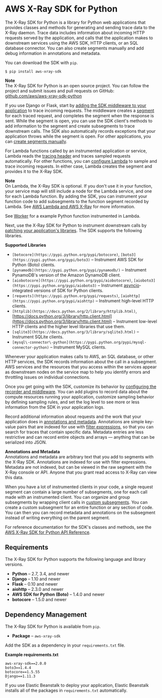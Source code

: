 # AWS X\-Ray SDK for Python<a name="xray-sdk-python"></a>

The X\-Ray SDK for Python is a library for Python web applications that provides classes and methods for generating and sending trace data to the X\-Ray daemon\. Trace data includes information about incoming HTTP requests served by the application, and calls that the application makes to downstream services using the AWS SDK, HTTP clients, or an SQL database connector\. You can also create segments manually and add debug information in annotations and metadata\.

You can download the SDK with `pip`\.

```
$ pip install aws-xray-sdk
```

**Note**  
The X\-Ray SDK for Python is an open source project\. You can follow the project and submit issues and pull requests on GitHub: [github\.com/aws/aws\-xray\-sdk\-python](https://github.com/aws/aws-xray-sdk-python)

If you use Django or Flask, start by [adding the SDK middleware to your application](xray-sdk-python-middleware.md) to trace incoming requests\. The middleware creates a [segment](xray-concepts.md#xray-concepts-segments) for each traced request, and completes the segment when the response is sent\. While the segment is open, you can use the SDK client's methods to add information to the segment and create subsegments to trace downstream calls\. The SDK also automatically records exceptions that your application throws while the segment is open\. For other applications, you can [create segments manually](xray-sdk-python-middleware.md#xray-sdk-python-middleware-manual)\.

For Lambda functions called by an instrumented application or service, Lambda reads the [tracing header](xray-concepts.md#xray-concepts-tracingheader) and traces sampled requests automatically\. For other functions, you can [configure Lambda](xray-services-lambda.md) to sample and trace incoming requests\. In either case, Lambda creates the segment and provides it to the X\-Ray SDK\.

**Note**  
On Lambda, the X\-Ray SDK is optional\. If you don't use it in your function, your service map will still include a node for the Lambda service, and one for each Lambda function\. By adding the SDK, you can instrument your function code to add subsegments to the function segment recorded by Lambda\. See [AWS Lambda and AWS X\-Ray](xray-services-lambda.md) for more information\.

See [Worker](scorekeep-lambda.md#scorekeep-lambda-worker) for a example Python function instrumented in Lambda\.

Next, use the X\-Ray SDK for Python to instrument downstream calls by [patching your application's libraries](xray-sdk-python-patching.md)\. The SDK supports the following libraries\.

**Supported Libraries**
+ `[botocore](https://pypi.python.org/pypi/botocore)`, `[boto3](https://pypi.python.org/pypi/boto3)` – Instrument AWS SDK for Python \(Boto\) clients\.
+ `[pynamodb](https://pypi.python.org/pypi/pynamodb/)` – Instrument PynamoDB's version of the Amazon DynamoDB client\.
+ `[aiobotocore](https://pypi.python.org/pypi/aiobotocore)`, `[aioboto3](https://pypi.python.org/pypi/aioboto3)` – Instrument [asyncio](https://docs.python.org/3/library/asyncio.html)\-integrated versions of SDK for Python clients\.
+ `[requests](https://pypi.python.org/pypi/requests)`, `[aiohttp](https://pypi.python.org/pypi/aiohttp)` – Instrument high\-level HTTP clients\.
+ `[httplib](https://docs.python.org/2/library/httplib.html)`, [https://docs.python.org/3/library/http.client.html](https://docs.python.org/3/library/http.client.html) – Instrument low\-level HTTP clients and the higher level libraries that use them\.
+ `[sqlite3](https://docs.python.org/3/library/sqlite3.html)` – Instrument SQLite clients\.
+ `[mysql\-connector\-python](https://pypi.python.org/pypi/mysql-connector-python)` – Instrument MySQL clients\.

Whenever your application makes calls to AWS, an SQL database, or other HTTP services, the SDK records information about the call in a subsegment\. AWS services and the resources that you access within the services appear as downstream nodes on the service map to help you identify errors and throttling issues on individual connections\.

Once you get going with the SDK, customize its behavior by [configuring the recorder and middleware](xray-sdk-python-configuration.md)\. You can add plugins to record data about the compute resources running your application, customize sampling behavior by defining sampling rules, and set the log level to see more or less information from the SDK in your application logs\.

Record additional information about requests and the work that your application does in [annotations and metadata](xray-sdk-python-segment.md)\. Annotations are simple key\-value pairs that are indexed for use with [filter expressions](xray-console-filters.md), so that you can search for traces that contain specific data\. Metadata entries are less restrictive and can record entire objects and arrays — anything that can be serialized into JSON\.

**Annotations and Metadata**  
Annotations and metadata are arbitrary text that you add to segments with the X\-Ray SDK\. Annotations are indexed for use with filter expressions\. Metadata are not indexed, but can be viewed in the raw segment with the X\-Ray console or API\. Anyone that you grant read access to X\-Ray can view this data\.

When you have a lot of instrumented clients in your code, a single request segment can contain a large number of subsegments, one for each call made with an instrumented client\. You can organize and group subsegments by wrapping client calls in [custom subsegments](xray-sdk-python-subsegments.md)\. You can create a custom subsegment for an entire function or any section of code\. You can then you can record metadata and annotations on the subsegment instead of writing everything on the parent segment\.

For reference documentation for the SDK's classes and methods, see the [AWS X\-Ray SDK for Python API Reference](http://docs.aws.amazon.com/xray-sdk-for-python/latest/reference)\.

## Requirements<a name="xray-sdk-python-requirements"></a>

The X\-Ray SDK for Python supports the following language and library versions\.
+ **Python** – 2\.7, 3\.4, and newer
+ **Django** – 1\.10 and newer
+ **Flask** – 0\.10 and newer
+ **aiohttp** – 2\.3\.0 and newer
+ **AWS SDK for Python \(Boto\)** – 1\.4\.0 and newer
+ **botocore** – 1\.5\.0 and newer

## Dependency Management<a name="xray-sdk-python-dependencies"></a>

The X\-Ray SDK for Python is available from `pip`\.
+ **Package** – `aws-xray-sdk`

Add the SDK as a dependency in your `requirements.txt` file\.

**Example requirements\.txt**  

```
aws-xray-sdk==2.0.0
boto3==1.4.4
botocore==1.5.55
Django==1.11.3
```

If you use Elastic Beanstalk to deploy your application, Elastic Beanstalk installs all of the packages in `requirements.txt` automatically\.